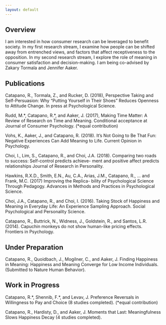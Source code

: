 ```yaml
---
layout: default
---
```



## Overview

I am interested in how consumer research can be leveraged to benefit society. In my first research stream, I examine how people can be shifted away from entrenched views, and factors that affect receptiveness to the opposition. In my second research stream, I explore the role of meaning in consumer satisfaction and decision-making. I am being co-advised by Zakary Tormala and Jennifer Aaker.

## Publications

Catapano, R., Tormala, Z., and Rucker, D. (2018), Perspective Taking and Self-Persuasion: Why “Putting Yourself in Their
Shoes” Reduces Openness to Attitude Change. In press at Psychological Science.

Rudd, M.\*, Catapano, R.\*, and Aaker, J. (2017), Making Time Matter: A Review of Research on Time and Meaning. Conditional acceptance at Journal of Consumer Psychology. (*equal contribution)

Vohs, K., Aaker, J., and Catapano, R. (2018). It’s Not Going to Be That Fun: Negative Experiences Can Add Meaning
to Life. Current Opinion in Psychology.

Choi, I., Lim, S., Catapano, R., and Choi, J.A. (2018). Comparing two roads to success: Self-control predicts achieve-
ment and positive affect predicts relationships Journal of Research in Personality.

Hawkins, R.X.D., Smith, E.N., Au, C.A., Arias, J.M., Catapano, R., ... and Frank, M.C. (2017) Improving the Replica-
bility of Psychological Science Through Pedagogy. Advances in Methods and Practices in Psychological Science.

Choi, J.A., Catapano, R., and Choi, I. (2016). Taking Stock of Happiness and Meaning in Everyday Life:
An Experience Sampling Approach. Social Psychological and Personality Science.

Catapano, R., Buttrick, N., Widness, J., Goldstein, R., and Santos, L.R. (2014). Capuchin monkeys do not show
human-like pricing effects. Frontiers in Psychology.

## Under Preparation

Catapano, R., Quoidbach, J., Mogilner, C., and Aaker, J. Finding Happiness in Meaning: Happiness and Meaning
Converge for Low Income Individuals. (Submitted to Nature Human Behavior).

## Work in Progress

Catapano, R.\*, Shennib, F.\*, and Levav, J. Preference Reversals in Willingness to Pay and Choice (8 studies completed). (*equal contribution)

Catapano, R., Hardisty, D., and Aaker, J. Moments that Last: Meaningfulness Slows Happiness Decay (4 studies completed).